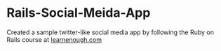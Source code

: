 # Rails-Social-Meida-App
Created a sample twitter-like social media app by following the Ruby on Rails course at [learnenough.com](https://www.learnenough.com/)
